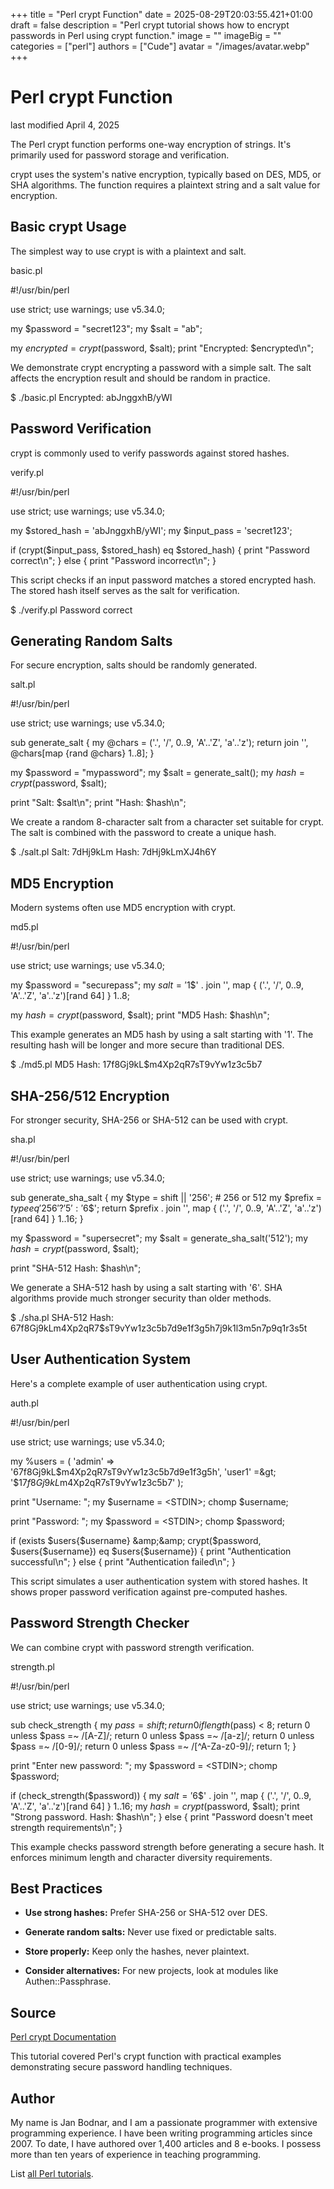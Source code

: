 +++
title = "Perl crypt Function"
date = 2025-08-29T20:03:55.421+01:00
draft = false
description = "Perl crypt tutorial shows how to encrypt passwords in Perl using crypt function."
image = ""
imageBig = ""
categories = ["perl"]
authors = ["Cude"]
avatar = "/images/avatar.webp"
+++

# Perl crypt Function

last modified April 4, 2025

The Perl crypt function performs one-way encryption of strings.
It's primarily used for password storage and verification.

crypt uses the system's native encryption, typically based on
DES, MD5, or SHA algorithms. The function requires a plaintext string and
a salt value for encryption.

## Basic crypt Usage

The simplest way to use crypt is with a plaintext and salt.

basic.pl
  

#!/usr/bin/perl

use strict;
use warnings;
use v5.34.0;

my $password = "secret123";
my $salt = "ab";

my $encrypted = crypt($password, $salt);
print "Encrypted: $encrypted\n";

We demonstrate crypt encrypting a password with a simple salt.
The salt affects the encryption result and should be random in practice.

$ ./basic.pl
Encrypted: abJnggxhB/yWI

## Password Verification

crypt is commonly used to verify passwords against stored hashes.

verify.pl
  

#!/usr/bin/perl

use strict;
use warnings;
use v5.34.0;

my $stored_hash = 'abJnggxhB/yWI';
my $input_pass = 'secret123';

if (crypt($input_pass, $stored_hash) eq $stored_hash) {
    print "Password correct\n";
} else {
    print "Password incorrect\n";
}

This script checks if an input password matches a stored encrypted hash.
The stored hash itself serves as the salt for verification.

$ ./verify.pl
Password correct

## Generating Random Salts

For secure encryption, salts should be randomly generated.

salt.pl
  

#!/usr/bin/perl

use strict;
use warnings;
use v5.34.0;

sub generate_salt {
    my @chars = ('.', '/', 0..9, 'A'..'Z', 'a'..'z');
    return join '', @chars[map {rand @chars} 1..8];
}

my $password = "mypassword";
my $salt = generate_salt();
my $hash = crypt($password, $salt);

print "Salt: $salt\n";
print "Hash: $hash\n";

We create a random 8-character salt from a character set suitable for crypt.
The salt is combined with the password to create a unique hash.

$ ./salt.pl
Salt: 7dHj9kLm
Hash: 7dHj9kLmXJ4h6Y

## MD5 Encryption

Modern systems often use MD5 encryption with crypt.

md5.pl
  

#!/usr/bin/perl

use strict;
use warnings;
use v5.34.0;

my $password = "securepass";
my $salt = '$1$' . join '', map { ('.', '/', 0..9, 'A'..'Z', 'a'..'z')[rand 64] } 1..8;

my $hash = crypt($password, $salt);
print "MD5 Hash: $hash\n";

This example generates an MD5 hash by using a salt starting with '$1$'.
The resulting hash will be longer and more secure than traditional DES.

$ ./md5.pl
MD5 Hash: $1$7f8Gj9kL$m4Xp2qR7sT9vYw1z3c5b7

## SHA-256/512 Encryption

For stronger security, SHA-256 or SHA-512 can be used with crypt.

sha.pl
  

#!/usr/bin/perl

use strict;
use warnings;
use v5.34.0;

sub generate_sha_salt {
    my $type = shift || '256'; # 256 or 512
    my $prefix = $type eq '256' ? '$5$' : '$6$';
    return $prefix . join '', map { ('.', '/', 0..9, 'A'..'Z', 'a'..'z')[rand 64] } 1..16;
}

my $password = "supersecret";
my $salt = generate_sha_salt('512');
my $hash = crypt($password, $salt);

print "SHA-512 Hash: $hash\n";

We generate a SHA-512 hash by using a salt starting with '$6$'. SHA
algorithms provide much stronger security than older methods.

$ ./sha.pl
SHA-512 Hash: $6$7f8Gj9kLm4Xp2qR7$sT9vYw1z3c5b7d9e1f3g5h7j9k1l3m5n7p9q1r3s5t

## User Authentication System

Here's a complete example of user authentication using crypt.

auth.pl
  

#!/usr/bin/perl

use strict;
use warnings;
use v5.34.0;

my %users = (
    'admin' =&gt; '$6$7f8Gj9kL$m4Xp2qR7sT9vYw1z3c5b7d9e1f3g5h',
    'user1' =&gt; '$1$7f8Gj9kL$m4Xp2qR7sT9vYw1z3c5b7'
);

print "Username: ";
my $username = &lt;STDIN&gt;;
chomp $username;

print "Password: ";
my $password = &lt;STDIN&gt;;
chomp $password;

if (exists $users{$username} &amp;&amp; 
    crypt($password, $users{$username}) eq $users{$username}) {
    print "Authentication successful\n";
} else {
    print "Authentication failed\n";
}

This script simulates a user authentication system with stored hashes.
It shows proper password verification against pre-computed hashes.

## Password Strength Checker

We can combine crypt with password strength verification.

strength.pl
  

#!/usr/bin/perl

use strict;
use warnings;
use v5.34.0;

sub check_strength {
    my $pass = shift;
    return 0 if length($pass) &lt; 8;
    return 0 unless $pass =~ /[A-Z]/;
    return 0 unless $pass =~ /[a-z]/;
    return 0 unless $pass =~ /[0-9]/;
    return 0 unless $pass =~ /[^A-Za-z0-9]/;
    return 1;
}

print "Enter new password: ";
my $password = &lt;STDIN&gt;;
chomp $password;

if (check_strength($password)) {
    my $salt = '$6$' . join '', map { ('.', '/', 0..9, 'A'..'Z', 'a'..'z')[rand 64] } 1..16;
    my $hash = crypt($password, $salt);
    print "Strong password. Hash: $hash\n";
} else {
    print "Password doesn't meet strength requirements\n";
}

This example checks password strength before generating a secure hash.
It enforces minimum length and character diversity requirements.

## Best Practices

- **Use strong hashes:** Prefer SHA-256 or SHA-512 over DES.

- **Generate random salts:** Never use fixed or predictable salts.

- **Store properly:** Keep only the hashes, never plaintext.

- **Consider alternatives:** For new projects, look at modules like Authen::Passphrase.

## Source

[Perl crypt Documentation](https://perldoc.perl.org/functions/crypt)

This tutorial covered Perl's crypt function with practical
examples demonstrating secure password handling techniques.

## Author

My name is Jan Bodnar, and I am a passionate programmer with extensive
programming experience. I have been writing programming articles since 2007.
To date, I have authored over 1,400 articles and 8 e-books. I possess more
than ten years of experience in teaching programming.

List [all Perl tutorials](/all/#perl).